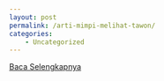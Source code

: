 ```yaml
---
layout: post
permalink: /arti-mimpi-melihat-tawon/
categories:
    - Uncategorized
---
```


[Baca Selengkapnya](/10)